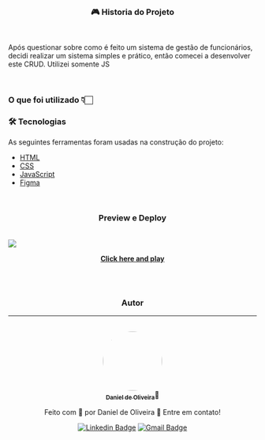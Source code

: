 <br>
<h3 align="center">🎮 Historia do Projeto</h3>
<br>

 

<p>Após questionar sobre como é feito um sistema de gestão de funcionários, decidi realizar um sistema simples e prático, então comecei a desenvolver este CRUD. Utilizei somente JS</p>

<br>

<h3>O que foi utilizado 👇🏻</h3>

### 🛠 Tecnologias

As seguintes ferramentas foram usadas na construção do projeto:

- [HTML](https://developer.mozilla.org/pt-BR/docs/Web/HTML)
- [CSS](https://developer.mozilla.org/pt-BR/docs/Web/CSS)
- [JavaScript](https://developer.mozilla.org/pt-BR/docs/Web/JavaScript)
- [Figma](https://www.figma.com/)


<br>

<h3 align="center"><b>Preview e Deploy</b></h3></br>

<img src="https://i.ibb.co/4t6N6jF/Sem-t-tulo.png"/>
<br>

<p align="center">
 <b>
<a href="https://sedate-polish.surge.sh/" target="_blank">Click here and play</a>
 </b>
</p>

<div align="center">
</br>
</br>

### Autor</br>
---
</br>

<a href="https://devdanieldeoliveira.com.br/">
 <img style="border-radius: 50%;" src="https://i.ibb.co/PCBSMsY/imggithub.png" width="120px;" alt=""/>
 <br />
 <sub><b>Daniel de Oliveira</b></sub></a>👋

Feito com 🧡 por Daniel de Oliveira 👋 Entre em contato!

[![Linkedin Badge](https://img.shields.io/badge/-Daniel-blue?style=flat-square&logo=Linkedin&logoColor=white&link=https://www.linkedin.com/in/devoliveira61/)](https://www.linkedin.com/in/devoliveira61) 
[![Gmail Badge](https://img.shields.io/badge/-danieldoliveiraddjob@gmail.com-c14438?style=flat-square&logo=Gmail&logoColor=white&link=mailto:danieldoliveiraddjob@gmail.com)](mailto:danieldoliveiraddjob@gmail.com)

<br>
</div>
